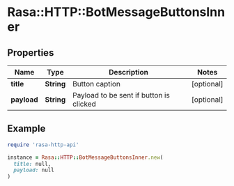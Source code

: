 # Rasa::HTTP::BotMessageButtonsInner

## Properties

| Name | Type | Description | Notes |
| ---- | ---- | ----------- | ----- |
| **title** | **String** | Button caption | [optional] |
| **payload** | **String** | Payload to be sent if button is clicked | [optional] |

## Example

```ruby
require 'rasa-http-api'

instance = Rasa::HTTP::BotMessageButtonsInner.new(
  title: null,
  payload: null
)
```

